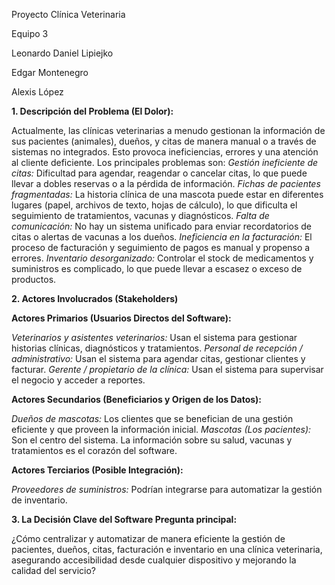 Proyecto Clínica Veterinaria

Equipo 3

Leonardo Daniel Lipiejko

Edgar Montenegro

Alexis López


**1. Descripción del Problema (El Dolor):**

Actualmente, las clínicas veterinarias a menudo gestionan la información de sus
pacientes (animales), dueños, y citas de manera manual o a través de sistemas no integrados. Esto provoca ineficiencias, errores
y una atención al cliente deficiente. Los principales problemas son:
*Gestión ineficiente de citas:* Dificultad para agendar, reagendar o cancelar citas, lo que puede llevar a dobles reservas o a la
pérdida de información.
*Fichas de pacientes fragmentadas:* La historia clínica de una mascota puede estar en diferentes lugares (papel, archivos
de texto, hojas de cálculo), lo que dificulta el seguimiento de tratamientos, vacunas y diagnósticos.
*Falta de comunicación:* No hay un sistema unificado para enviar recordatorios de citas o alertas de vacunas a los dueños.
*Ineficiencia en la facturación:* El proceso de facturación y seguimiento de pagos es manual y propenso a errores.
*Inventario desorganizado:* Controlar el stock de medicamentos y suministros es complicado, lo que puede llevar a escasez o
exceso de productos.

**2. Actores Involucrados (Stakeholders)**

**Actores Primarios (Usuarios Directos del Software):**

*Veterinarios y asistentes veterinarios:* Usan el sistema para gestionar historias clínicas, diagnósticos y tratamientos.
*Personal de recepción / administrativo:* Usan el sistema para agendar citas, gestionar clientes y facturar.
*Gerente / propietario de la clínica:* Usan el sistema para supervisar el negocio y acceder a reportes.

**Actores Secundarios (Beneficiarios y Origen de los Datos):**

*Dueños de mascotas:* Los clientes que se benefician de una gestión eficiente y que proveen la información inicial.
*Mascotas (Los pacientes):* Son el centro del sistema. La información sobre su salud, vacunas y tratamientos es el corazón del software.

**Actores Terciarios (Posible Integración):**

*Proveedores de suministros:* Podrían integrarse para automatizar la gestión de inventario.

**3. La Decisión Clave del Software Pregunta principal:**

¿Cómo centralizar y automatizar de manera eficiente la gestión de pacientes, dueños, citas, facturación e inventario en una
clínica veterinaria, asegurando accesibilidad desde cualquier dispositivo y mejorando la calidad del servicio?